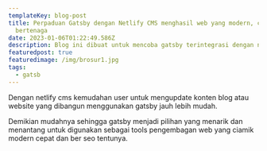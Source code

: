 ```yaml
---
templateKey: blog-post
title: Perpaduan Gatsby dengan Netlify CMS menghasil web yang modern, cepat dan
  bertenaga
date: 2023-01-06T01:22:49.586Z
description: Blog ini dibuat untuk mencoba gatsby terintegrasi dengan netlify cms
featuredpost: true
featuredimage: /img/brosur1.jpg
tags:
  - gatsb
---
```

Dengan netlify cms kemudahan user untuk mengupdate konten blog atau website yang dibangun menggunakan gatsby jauh lebih mudah.

Demikian mudahnya sehingga gatsby menjadi pilihan yang menarik dan menantang untuk digunakan sebagai tools pengembagan web yang ciamik modern cepat dan ber seo tentunya.